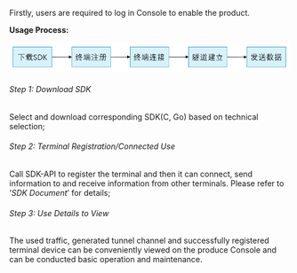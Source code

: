 Firstly, users are required to log in Console to enable the product.

**Usage Process:**

![](../../../image/Edge-Network-Tunnel/Quick-Start.png)

###### Step 1: Download SDK

Select and download corresponding SDK(C, Go) based on technical selection;

###### Step 2: Terminal Registration/Connected Use

Call SDK-API to register the terminal and then it can connect, send information to and receive information from other terminals. Please refer to ‘*SDK Document*’ for details;

###### Step 3: Use Details to View

The used traffic, generated tunnel channel and successfully registered terminal device can be conveniently viewed on the produce Console and can be conducted basic operation and maintenance.

